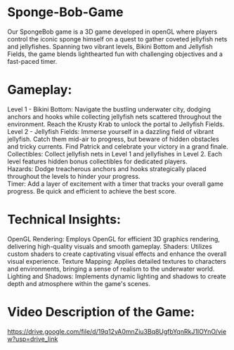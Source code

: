 # Sponge-Bob-Game
Our SpongeBob game is a 3D game developed in openGL where players control the iconic sponge himself on a quest to gather coveted jellyfish nets and jellyfishes. Spanning two vibrant levels, Bikini Bottom and Jellyfish Fields, the game blends lighthearted fun with challenging objectives and a fast-paced timer.

# Gameplay:

Level 1 - Bikini Bottom: Navigate the bustling underwater city, dodging anchors and hooks while collecting jellyfish nets scattered throughout the environment. Reach the Krusty Krab to unlock the portal to Jellyfish Fields.
<br />
Level 2 - Jellyfish Fields: Immerse yourself in a dazzling field of vibrant jellyfish. Catch them mid-air to progress, but beware of hidden obstacles and tricky currents. Find Patrick and celebrate your victory in a grand finale.
<br />
Collectibles: Collect jellyfish nets in Level 1 and jellyfishes in Level 2. Each level features hidden bonus collectibles for dedicated players.
<br />
Hazards: Dodge treacherous anchors and hooks strategically placed throughout the levels to hinder your progress.
<br />
Timer: Add a layer of excitement with a timer that tracks your overall game progress. Be quick and efficient to achieve the best score.

# Technical Insights:

OpenGL Rendering: Employs OpenGL for efficient 3D graphics rendering, delivering high-quality visuals and smooth gameplay.
Shaders: Utilizes custom shaders to create captivating visual effects and enhance the overall visual experience.
Texture Mapping: Applies detailed textures to characters and environments, bringing a sense of realism to the underwater world.
Lighting and Shadows: Implements dynamic lighting and shadows to create depth and atmosphere within the game's scenes.

# Video Description of the Game:

https://drive.google.com/file/d/19q12yA0mnZiu3Bq8UgfbYqnRkJ1IOYnO/view?usp=drive_link
